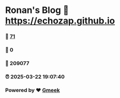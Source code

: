 # Ronan's Blog :link: https://echozap.github.io 
### :page_facing_up: [71](https://echozap.github.io/tag.html) 
### :speech_balloon: 0 
### :hibiscus: 209077 
### :alarm_clock: 2025-03-22 19:07:40 
### Powered by :heart: [Gmeek](https://github.com/Meekdai/Gmeek)

